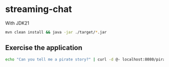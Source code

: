 # streaming-chat

With JDK21
```bash
mvn clean install && java -jar ./target/*.jar
```

## Exercise the application
```bash
echo "Can you tell me a pirate story?" | curl -d @- localhost:8080/pirate
```
